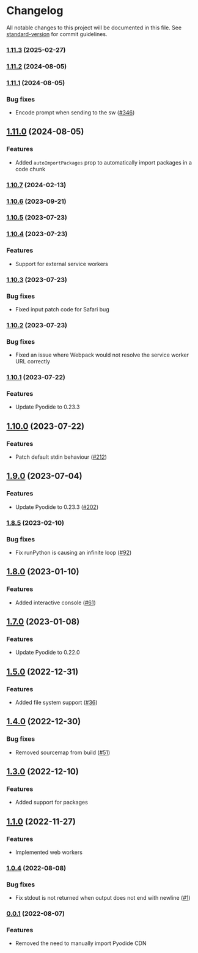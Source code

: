 # Changelog

All notable changes to this project will be documented in this file. See [standard-version](https://github.com/conventional-changelog/standard-version) for commit guidelines.

### [1.11.3](https://github.com/elilambnz/react-py/compare/v1.11.2...v1.11.3) (2025-02-27)

### [1.11.2](https://github.com/elilambnz/react-py/compare/v1.11.1...v1.11.2) (2024-08-05)

### [1.11.1](https://github.com/elilambnz/react-py/compare/v1.11.0...v1.11.1) (2024-08-05)

### Bug fixes

- Encode prompt when sending to the sw ([#346](https://github.com/elilambnz/react-py/issues/346))

## [1.11.0](https://github.com/elilambnz/react-py/compare/v1.10.7...v1.11.0) (2024-08-05)

### Features

- Added `autoImportPackages` prop to automatically import packages in a code chunk

### [1.10.7](https://github.com/elilambnz/react-py/compare/v1.10.6...v1.10.7) (2024-02-13)

### [1.10.6](https://github.com/elilambnz/react-py/compare/v1.10.5...v1.10.6) (2023-09-21)

### [1.10.5](https://github.com/elilambnz/react-py/compare/v1.10.4...v1.10.5) (2023-07-23)

### [1.10.4](https://github.com/elilambnz/react-py/compare/v1.10.3...v1.10.4) (2023-07-23)

### Features

- Support for external service workers

### [1.10.3](https://github.com/elilambnz/react-py/compare/v1.10.2...v1.10.3) (2023-07-23)

### Bug fixes

- Fixed input patch code for Safari bug

### [1.10.2](https://github.com/elilambnz/react-py/compare/v1.10.1...v1.10.2) (2023-07-23)

### Bug fixes

- Fixed an issue where Webpack would not resolve the service worker URL correctly

### [1.10.1](https://github.com/elilambnz/react-py/compare/v1.10.0...v1.10.1) (2023-07-22)

### Features

- Update Pyodide to 0.23.3

## [1.10.0](https://github.com/elilambnz/react-py/compare/v1.9.1...v1.10.0) (2023-07-22)

### Features

- Patch default stdin behaviour ([#212](https://github.com/elilambnz/react-py/pull/212))

## [1.9.0](https://github.com/elilambnz/react-py/compare/v1.8.5...v1.9.0) (2023-07-04)

### Features

- Update Pyodide to 0.23.3 ([#202](https://github.com/elilambnz/react-py/pull/202))

### [1.8.5](https://github.com/elilambnz/react-py/compare/v1.8.4...v1.8.5) (2023-02-10)

### Bug fixes

- Fix runPython is causing an infinite loop ([#92](https://github.com/elilambnz/react-py/issues/92))

## [1.8.0](https://github.com/elilambnz/react-py/compare/v1.7.0...v1.8.0) (2023-01-10)

### Features

- Added interactive console ([#61](https://github.com/elilambnz/react-py/pull/61))

## [1.7.0](https://github.com/elilambnz/react-py/compare/v1.6.3...v1.7.0) (2023-01-08)

### Features

- Update Pyodide to 0.22.0

## [1.5.0](https://github.com/elilambnz/react-py/compare/v1.4.0...v1.5.0) (2022-12-31)

### Features

- Added file system support ([#36](https://github.com/elilambnz/react-py/pull/36))

## [1.4.0](https://github.com/elilambnz/react-py/compare/v1.3.6-alpha.1...v1.4.0) (2022-12-30)

### Bug fixes

- Removed sourcemap from build ([#51](https://github.com/elilambnz/react-py/issues/51))

## [1.3.0](https://github.com/elilambnz/react-py/compare/v1.2.1...v1.3.0) (2022-12-10)

### Features

- Added support for packages

## [1.1.0](https://github.com/elilambnz/react-py/compare/v1.0.8...v1.1.0) (2022-11-27)

### Features

- Implemented web workers

### [1.0.4](https://github.com/elilambnz/react-py/compare/v1.0.3...v1.0.4) (2022-08-08)

### Bug fixes

- Fix stdout is not returned when output does not end with newline ([#1](https://github.com/elilambnz/react-py/issues/1))

### [0.0.1](https://github.com/elilambnz/react-py/compare/v0.0.1-alpha.2...v0.0.1) (2022-08-07)

### Features

- Removed the need to manually import Pyodide CDN
